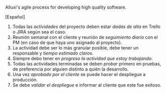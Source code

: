 

Alluxi's agile process for developing high quality software.

[Español]

1. Todas las *actividades* del proyecto deben estar *dadas de alta* en Trello o JIRA según sea el caso.
2. Reunión semanal con el cliente y reunión de *seguimiento diario* con el PM (en caso de que haya uno asignado al proyecto).
3. La actividad debe ser lo más granular posible, debe tener un responsable y *tiempo estimado claros*.
4. Siempre debo tener en *progreso la actividad que estoy trabajando*.
5. Todas las actividades terminadas se deben *probar* primero en pruebas, de preferencia por alguien distinto a quién la desarrollo.
6. Una vez *aprobado por el cliente* se puede hacer el despliegue a producción.
7. Se debe *validar el despliegue* e informar al cliente que este fue exitoso.
